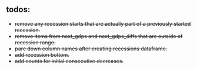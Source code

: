 ## todos:
* ~~remove any recession starts that are actually part of a previously started recession.~~
* ~~remove items from next_gdps and next_gdps_diffs that are outside of recession range.~~
* ~~pare down column names after creating recessions dataframe.~~
* ~~add recession bottom.~~
* ~~add counts for initial consecutive decreases.~~
